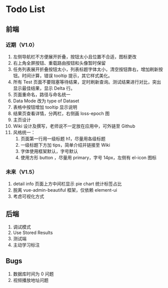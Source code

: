 # Todo List

## 前端

### 近期（V1.0）

1. 左侧导航栏不方便展开折叠，按钮太小且位置不合适，图标更改
2. 右上角全屏按钮、重载路由按钮和头像暂时保留
3. 任务列表展开折叠按钮太小，列表标题字体太小，清空按钮靠右，增加刷新按钮。时间计算，错误 tooltip 提示，其它样式美化。
4. 所有 Test 页面不要阻塞等待结果，定时刷新查询。测试结果进行对比，突出显示最佳结果，显示 Delta 行。
5. 页面重命名，路径与命名统一
6. Data Mode 改为 type of Dataset
7. 表格中按钮增加 tooltip 显示说明
8. 结果页查看详情，分两栏，右侧画 loss-epoch 图
9. 主页设计
10. Wiki 设计及撰写，老师说不一定放在应用中，可外链至 Github
11. 风格统一：
    1. 页面第一行用一级标题 h1，尽量用各级标题
    2. 一级标题下方加 tips，简单介绍并链接至 Wiki
    3. 字体使用框架默认，字号默认
    4. 使用方形 button ，尽量用 primary，字号 14px，左侧有 el-icon 图标

### 未来（V1.5）

1. detail info 页面上方中间栏显示 pie chart 统计标签占比
2. 脱离 vue-admin-beautiful 框架，仅依赖 element-ui
3. 考虑可视化方式

## 后端

1. 调试模式
2. Use Stored Results
3. 测试端
4. 主动学习标注

## Bugs

1. 数据库时间为 0 问题
2. 视频播放地址问题
